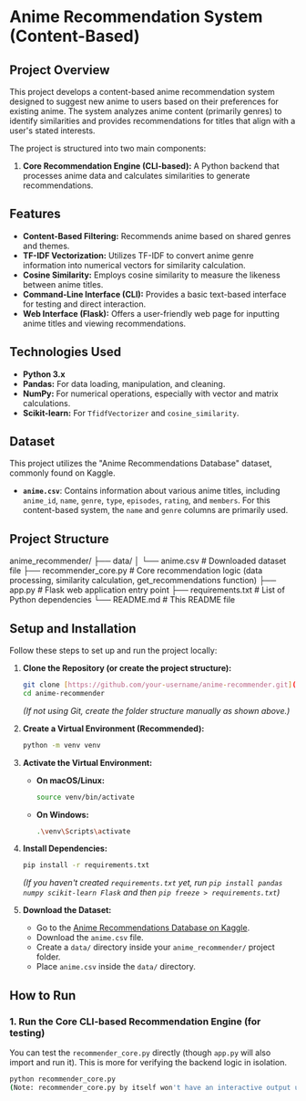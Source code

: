# Anime Recommendation System (Content-Based)

## Project Overview

This project develops a content-based anime recommendation system designed to suggest new anime to users based on their preferences for existing anime. The system analyzes anime content (primarily genres) to identify similarities and provides recommendations for titles that align with a user's stated interests.

The project is structured into two main components:
1.  **Core Recommendation Engine (CLI-based):** A Python backend that processes anime data and calculates similarities to generate recommendations.

## Features

* **Content-Based Filtering:** Recommends anime based on shared genres and themes.
* **TF-IDF Vectorization:** Utilizes TF-IDF to convert anime genre information into numerical vectors for similarity calculation.
* **Cosine Similarity:** Employs cosine similarity to measure the likeness between anime titles.
* **Command-Line Interface (CLI):** Provides a basic text-based interface for testing and direct interaction.
* **Web Interface (Flask):** Offers a user-friendly web page for inputting anime titles and viewing recommendations.

## Technologies Used

* **Python 3.x**
* **Pandas:** For data loading, manipulation, and cleaning.
* **NumPy:** For numerical operations, especially with vector and matrix calculations.
* **Scikit-learn:** For `TfidfVectorizer` and `cosine_similarity`.

## Dataset

This project utilizes the "Anime Recommendations Database" dataset, commonly found on Kaggle.
* **`anime.csv`**: Contains information about various anime titles, including `anime_id`, `name`, `genre`, `type`, `episodes`, `rating`, and `members`. For this content-based system, the `name` and `genre` columns are primarily used.

## Project Structure

anime_recommender/
├── data/
│   └── anime.csv              # Downloaded dataset file
├── recommender_core.py        # Core recommendation logic (data processing, similarity calculation, get_recommendations function)
├── app.py                     # Flask web application entry point
├── requirements.txt           # List of Python dependencies
└── README.md                  # This README file

## Setup and Installation

Follow these steps to set up and run the project locally:

1.  **Clone the Repository (or create the project structure):**
    ```bash
    git clone [https://github.com/your-username/anime-recommender.git](https://github.com/your-username/anime-recommender.git)
    cd anime-recommender
    ```
    *(If not using Git, create the folder structure manually as shown above.)*

2.  **Create a Virtual Environment (Recommended):**
    ```bash
    python -m venv venv
    ```

3.  **Activate the Virtual Environment:**
    * **On macOS/Linux:**
        ```bash
        source venv/bin/activate
        ```
    * **On Windows:**
        ```bash
        .\venv\Scripts\activate
        ```

4.  **Install Dependencies:**
    ```bash
    pip install -r requirements.txt
    ```
    *(If you haven't created `requirements.txt` yet, run `pip install pandas numpy scikit-learn Flask` and then `pip freeze > requirements.txt`)*

5.  **Download the Dataset:**
    * Go to the [Anime Recommendations Database on Kaggle](https://www.kaggle.com/datasets/CooperUnion/anime-recommendations-database).
    * Download the `anime.csv` file.
    * Create a `data/` directory inside your `anime_recommender/` project folder.
    * Place `anime.csv` inside the `data/` directory.

## How to Run

### 1. Run the Core CLI-based Recommendation Engine (for testing)

You can test the `recommender_core.py` directly (though `app.py` will also import and run it). This is more for verifying the backend logic in isolation.

```bash
python recommender_core.py
(Note: recommender_core.py by itself won't have an interactive output unless you add print statements for testing within it. It's primarily designed to be imported by app.py.)
